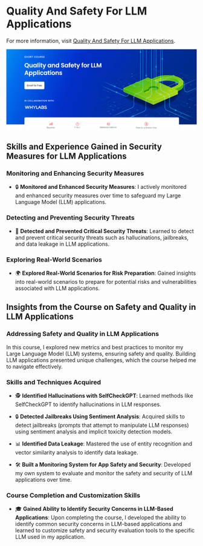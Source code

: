 # Quality And Safety For LLM Applications

For more information, visit [Quality And Safety For LLM Applications](https://www.deeplearning.ai/short-courses/quality-safety-llm-applications/).

<p align="center">
  <img src="https://github.com/RomanRosa/Quality-And-Safety-For-LLM-Applications/blob/main/Quality%20And%20Safety%20For%20LLM%20Applications.png">
</p>

## Skills and Experience Gained in Security Measures for LLM Applications

### Monitoring and Enhancing Security Measures

- 🔒 **Monitored and Enhanced Security Measures**: I actively monitored and enhanced security measures over time to safeguard my Large Language Model (LLM) applications.

### Detecting and Preventing Security Threats

- 🚨 **Detected and Prevented Critical Security Threats**: Learned to detect and prevent critical security threats such as hallucinations, jailbreaks, and data leakage in LLM applications.

### Exploring Real-World Scenarios

- 🌍 **Explored Real-World Scenarios for Risk Preparation**: Gained insights into real-world scenarios to prepare for potential risks and vulnerabilities associated with LLM applications.

## Insights from the Course on Safety and Quality in LLM Applications

### Addressing Safety and Quality in LLM Applications

In this course, I explored new metrics and best practices to monitor my Large Language Model (LLM) systems, ensuring safety and quality. Building LLM applications presented unique challenges, which the course helped me to navigate effectively.

### Skills and Techniques Acquired

- 🕵️ **Identified Hallucinations with SelfCheckGPT**: Learned methods like SelfCheckGPT to identify hallucinations in LLM responses.

- 🔒 **Detected Jailbreaks Using Sentiment Analysis**: Acquired skills to detect jailbreaks (prompts that attempt to manipulate LLM responses) using sentiment analysis and implicit toxicity detection models.

- 📊 **Identified Data Leakage**: Mastered the use of entity recognition and vector similarity analysis to identify data leakage.

- 🛠️ **Built a Monitoring System for App Safety and Security**: Developed my own system to evaluate and monitor the safety and security of LLM applications over time.

### Course Completion and Customization Skills

- 🎓 **Gained Ability to Identify Security Concerns in LLM-Based Applications**: Upon completing the course, I developed the ability to identify common security concerns in LLM-based applications and learned to customize safety and security evaluation tools to the specific LLM used in my application.

